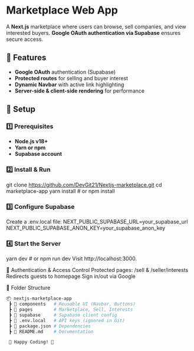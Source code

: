 # Marketplace Web App  

A **Next.js** marketplace where users can browse, sell companies, and view interested buyers. **Google OAuth authentication via Supabase** ensures secure access.

## 🚀 Features  
- **Google OAuth** authentication (Supabase)  
- **Protected routes** for selling and buyer interest  
- **Dynamic Navbar** with active link highlighting  
- **Server-side & client-side rendering** for performance  

## 📌 Setup  

### 1️⃣ Prerequisites  
- **Node.js v18+**  
- **Yarn or npm**  
- **Supabase account**  

### 2️⃣ Install & Run  
git clone https://github.com/DevGit21/Nextjs-marketplace.git
cd marketplace-app
yarn install  # or npm install

### 3️⃣ Configure Supabase
Create a .env.local file:
NEXT_PUBLIC_SUPABASE_URL=your_supabase_url
NEXT_PUBLIC_SUPABASE_ANON_KEY=your_supabase_anon_key

### 4️⃣ Start the Server
yarn dev  # or npm run dev
Visit http://localhost:3000.

🔑 Authentication & Access Control
Protected pages: /sell & /seller/interests
Redirects guests to homepage
Sign in/out via Google

📂 Folder Structure
```bash
📦 nextjs-marketplace-app
 ┣ 📂 components   # Reusable UI (Navbar, Buttons)
 ┣ 📂 pages        # Marketplace, Sell, Interests
 ┣ 📂 supabase     # Supabase client config
 ┣ 📜 .env.local   # API keys (ignored in Git)
 ┣ 📜 package.json # Dependencies
 ┣ 📜 README.md    # Documentation

 🚀 Happy Coding! 🎉
